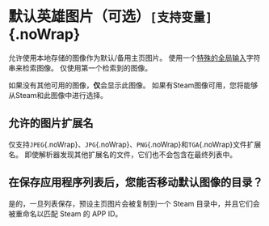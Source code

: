 # 默认英雄图片（可选）`[支持变量]`{.noWrap}

允许使用本地存储的图像作为默认/备用主页图片。 使用一个[特殊的全局输入](#special-glob-input)字符串来检索图像。 仅使用第一个检索到的图像。

如果没有其他可用的图像，**仅**会显示此图像。 如果有Steam图像可用，您将能够从Steam和此图像中进行选择。

## 允许的图片扩展名

仅支持`JPEG`{.noWrap}、`JPG`{.noWrap}、`PNG`{.noWrap}和`TGA`{.noWrap}文件扩展名。 即使解析器发现其他扩展名的文件，它们也不会包含在最终列表中。

## 在保存应用程序列表后，您能否移动默认图像的目录？

是的，一旦列表保存，预设主页图片会被复制到一个 Steam 目录中，并且它们会被重命名以匹配 Steam 的 APP ID。
